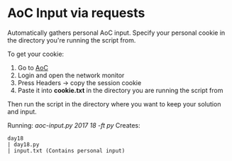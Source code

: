 # AoC Input via requests
Automatically gathers personal AoC input.
Specify your personal cookie in the directory you're running the script from.

To get your cookie:
1. Go to [AoC](https://adventofcode.com/)
2. Login and open the network monitor
3. Press Headers -> copy the session cookie
4. Paste it into **cookie.txt** in the directory you are running the script from

Then run the script in the directory where you want to keep your solution and input.

Running: *aoc-input.py 2017 18 -ft py*
Creates:
```
day18
| day18.py
| input.txt (Contains personal input)
```
